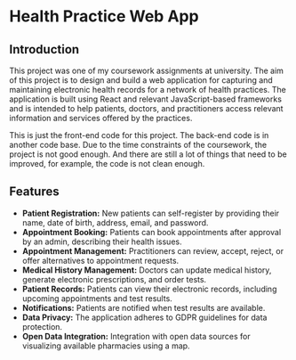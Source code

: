 # Health Practice Web App

## Introduction
This project was one of my coursework assignments at university. The aim of this project is to design and build a web application for capturing and maintaining electronic health records for a network of health practices. The application is built using React and relevant JavaScript-based frameworks and is intended to help patients, doctors, and practitioners access relevant information and services offered by the practices. 

This is just the front-end code for this project. The back-end code is in another code base. Due to the time constraints of the coursework, the project is not good enough. And there are still a lot of things that need to be improved, for example, the code is not clean enough.

## Features
- **Patient Registration:** New patients can self-register by providing their name, date of birth, address, email, and password.
- **Appointment Booking:** Patients can book appointments after approval by an admin, describing their health issues.
- **Appointment Management:** Practitioners can review, accept, reject, or offer alternatives to appointment requests.
- **Medical History Management:** Doctors can update medical history, generate electronic prescriptions, and order tests.
- **Patient Records:** Patients can view their electronic records, including upcoming appointments and test results.
- **Notifications:** Patients are notified when test results are available.
- **Data Privacy:** The application adheres to GDPR guidelines for data protection.
- **Open Data Integration:** Integration with open data sources for visualizing available pharmacies using a map.
